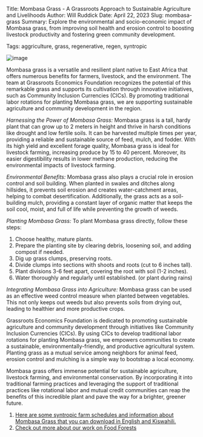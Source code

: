Title: Mombasa Grass - A Grassroots Approach to Sustainable Agriculture and Livelihoods
Author: Will Ruddick
Date: April 22, 2023
Slug: mombasa-grass
Summary: Explore the environmental and socio-economic impact of Mombasa grass, from improving soil health and erosion control to boosting livestock productivity and fostering green community development.

Tags: aggriculture, grass, regenerative, regen, syntropic

![image](images/blog/mombasa-grass1.webp)

Mombasa grass is a versatile and resilient plant native to East Africa that offers numerous benefits for farmers, livestock, and the environment. The team at Grassroots Economics Foundation recognizes the potential of this remarkable grass and supports its cultivation through innovative initiatives, such as Community Inclusion Currencies (CICs). By promoting traditional labor rotations for planting Mombasa grass, we are supporting sustainable agriculture and community development in the region.

*Harnessing the Power of Mombasa Grass:*
Mombasa grass is a tall, hardy plant that can grow up to 2 meters in height and thrive in harsh conditions like drought and low fertile soils. It can be harvested multiple times per year, providing a reliable and sustainable source of feed, mulch, and fodder. With its high yield and excellent forage quality, Mombasa grass is ideal for livestock farming, increasing produce by 15 to 40 percent. Moreover, its easier digestibility results in lower methane production, reducing the environmental impacts of livestock farming.

*Environmental Benefits:*
Mombasa grass also plays a crucial role in erosion control and soil building. When planted in swales and ditches along hillsides, it prevents soil erosion and creates water-catchment areas, helping to combat desertification. Additionally, the grass acts as a soil-building mulch, providing a constant layer of organic matter that keeps the soil cool, moist, and full of life while preventing the growth of weeds.

*Planting Mombasa Grass:*
To plant Mombasa grass directly, follow these steps:

1. Choose healthy, mature plants.
2. Prepare the planting site by clearing debris, loosening soil, and adding compost if needed.
3. Dig up grass clumps, preserving roots.
4. Divide clumps into sections with shoots and roots (cut to 6 inches tall).
5. Plant divisions 3-6 feet apart, covering the root with soil (1-2 inches).
6. Water thoroughly and regularly until established. (or plant during rains)

*Integrating Mombasa Grass into Agriculture:*
Mombasa grass can be used as an effective weed control measure when planted between vegetables. This not only keeps out weeds but also prevents soils from drying out, leading to healthier and more productive crops.

Grassroots Economics Foundation is dedicated to promoting sustainable agriculture and community development through initiatives like Community Inclusion Currencies (CICs). By using CICs to develop traditional labor rotations for planting Mombasa grass, we empowers communities to create a sustainable, environmentally-friendly, and productive agricultural system. Planting grass as a mutual service among neighbors for animal feed, erosion control and mulching is a simple way to bootstrap a local economy.

Mombasa grass offers immense potential for sustainable agriculture, livestock farming, and environmental conservation. By incorporating it into traditional farming practices and leveraging the support of traditional practices like rotational labor and mutual credit communities can reap the benefits of this incredible plant and pave the way for a brighter, greener future.

1. [Here are some syntropic farm schedules and information about Mombasa Grass that you can download in English and Kiswahili.](https://docs.google.com/presentation/d/1sEMaaYPKj5nHGjdW5oJBlIMH_E_YbT4HUrId5jduZcc/edit?usp=sharing)
2. [Check out more about our work on Food Forests](http://grassecon.org/pages/food-forests.html)
